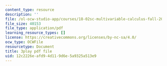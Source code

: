 ```yaml
---
content_type: resource
description: ''
file: /ol-ocw-studio-app/courses/18-02sc-multivariable-calculus-fall-2010/bHdzkFrgRcA_transcript.pdf
file_size: 40153
file_type: application/pdf
learning_resource_types: []
license: https://creativecommons.org/licenses/by-nc-sa/4.0/
ocw_type: OCWFile
resourcetype: Document
title: 3play pdf file
uid: 12c2226e-afd9-4d11-9d6e-5a9325a513e9
---
```


